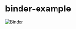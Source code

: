 # binder-example

[![Binder](https://mybinder.org/badge_logo.svg)](https://mybinder.org/v2/gh/scds/binder-example/HEAD?labpath=workshop_file.ipynb)
